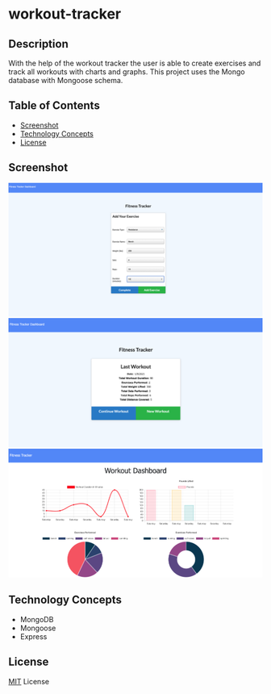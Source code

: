 # workout-tracker

## Description

With the help of the workout tracker the user is able to create exercises and track all workouts with charts and graphs. This project uses the Mongo database with Mongoose schema.

## Table of Contents
- [Screenshot](#Screenshot)
- [Technology Concepts](#Technology-Concepts)
- [License](#License)

## Screenshot

![screenshot](./public/assets/image1.png)
![screenshot](./public/assets/image2.png)
![screenshot](./public/assets/image3.png)

## Technology Concepts

* MongoDB
* Mongoose
* Express

## License
[MIT](https://choosealicense.com/licenses/mit/#) License